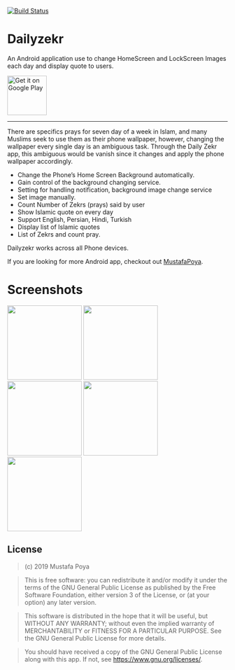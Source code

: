 [![Build Status](https://app.travis-ci.com/mustafapoya/dailyzekr.svg?branch=master)](https://app.travis-ci.com/mustafapoya/dailyzekr)

# Dailyzekr
An Android application use to change HomeScreen and LockScreen Images each day and display quote to users.

<a href='https://play.google.com/store/apps/details?id=com.ellia.dailyzekr'>
<img alt='Get it on Google Play' src='https://play.google.com/intl/en_us/badges/images/generic/en_badge_web_generic.png' height=90px/>
</a>

* * *
There are specifics prays for seven day of a week in Islam, and many Muslims seek to use them as their phone wallpaper, 
however, changing the wallpaper every single day is an ambiguous task. 
Through the Daily Zekr app, this ambiguous would be vanish since it changes and apply the phone wallpaper accordingly.
- Change the Phone’s Home Screen Background automatically.
- Gain control of the background changing service.
- Setting for handling notification, background image change service
- Set image manually.
- Count Number of Zekrs (prays) said by user
- Show Islamic quote on every day
- Support English, Persian, Hindi, Turkish
- Display list of Islamic quotes
- List of Zekrs and count pray.

Dailyzekr works across all Phone devices.

If you are looking for more Android app, checkout out [MustafaPoya](https://github.com/mustafapoya).

# Screenshots

<p float="left">
  <img src="https://play-lh.googleusercontent.com/yc_ZBPsl-x1FUlEyvPe2FFquSzlaohrQaWSprjYd5JwzJh2ZAF_V-awTLcpcWeP18Ukr=w2560-h1440-rw" width="170" />
  <img src="https://play-lh.googleusercontent.com/6pJZZHQOb_nGgSfpO4EOhotEH8w5oHOc1tRzLx8Ip9ZsG_R-BEfWe145VcbJHzx_ircB=w2560-h1440-rw" width="170" /> 
  <img src="https://play-lh.googleusercontent.com/WYpT6JDzCOWrXxwy1ZUl5grT1bna0-36xV3Gc01RAXSv4jmGGunmdGb_CkM7GEZmF60=w2560-h1440-rw" width="170" />
  <img src="https://play-lh.googleusercontent.com/Zbmi1NVNmq_cFtpp93rLgZoeaDlOf4SjksdTK5XBm8RMlIKL_joNyNSSbW4s12yqj-Qy=w2560-h1440-rw" width="170" />
  <img src="https://play-lh.googleusercontent.com/pD6Qsne121_Y1tXzIfRHoiB6navZ4gB8vzYAkW5zQBBUbWGk3LUmlObZCVnybswu7OYj=w2560-h1440-rw" width="170" />
</p>

## License

>(c) 2019 Mustafa Poya

>This is free software: you can redistribute it and/or modify it under the terms of the GNU General Public License as published by the Free Software Foundation, either version 3 of the License, or (at your option) any later version. 

>This software is distributed in the hope that it will be useful, but WITHOUT ANY WARRANTY; without even the implied warranty of MERCHANTABILITY or FITNESS FOR A PARTICULAR PURPOSE. See the GNU General Public License for more details. 

>You should have received a copy of the GNU General Public License along with this app. If not, see <https://www.gnu.org/licenses/>.